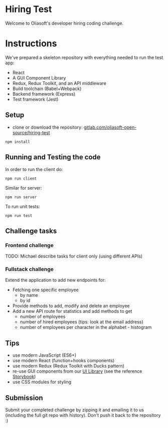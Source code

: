 # Hiring Test

Welcome to Oliasoft's developer hiring coding challenge.

# Instructions

We've prepared a skeleton repository with everything needed to run the test app:

- React
- A GUI Component Library
- Redux, Redux Toolkit, and an API middleware
- Build toolchain (Babel+Webpack)
- Backend framework (Express)
- Test framework (Jest)

## Setup

- clone or download the repository: [gitlab.com/oliasoft-open-source/hiring-test](https://gitlab.com/oliasoft-open-source/hiring-test)

```
npm install
```
## Running and Testing the code

In order to run the client do:

```
npm run client
```

Similar for server:

```
npm run server
```

To run unit tests:

```
npm run test
```

## Challenge tasks

### Frontend challenge

TODO: Michael describe tasks for client only (using different APIs)

### Fullstack challenge

Extend the application to add new endpoints for:

- Fetching one specific employee
  - by name
  - by id
- Provide methods to add, modify and delete an employee
- Add a new API route for statistics and add methods to get
  - number of employees
  - number of hired employees (tips: look at the email address)
  - number of employees per character in the alphabet - histogram

## Tips

- use modern JavaScript (ES6+)
- use modern React (function+hooks components)
- use modern Redux (Redux Toolkit with Ducks pattern)
- re-use GUI components from our [UI Library](https://gitlab.com/oliasoft-open-source/react-ui-library) (see the
 reference [Storybook](https://oliasoft-open-source.gitlab.io/react-ui-library/))
- use CSS modules for styling

## Submission

Submit your completed challenge by zipping it and emailing it to us (including the full git repo with history). 
Don't push it back to the repository :)